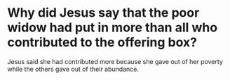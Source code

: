 # Why did Jesus say that the poor widow had put in more than all who contributed to the offering box?

Jesus said she had contributed more because she gave out of her poverty while the others gave out of their abundance.
